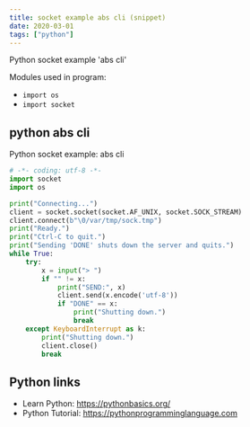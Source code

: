 ```yaml
---
title: socket example abs cli (snippet)
date: 2020-03-01
tags: ["python"]
---
```

Python socket example 'abs cli'


Modules used in program: 
* `import os`
* `import socket`

## python abs cli

Python socket example: abs cli

```python
# -*- coding: utf-8 -*-
import socket
import os

print("Connecting...")
client = socket.socket(socket.AF_UNIX, socket.SOCK_STREAM)
client.connect(b"\0/var/tmp/sock.tmp")
print("Ready.")
print("Ctrl-C to quit.")
print("Sending 'DONE' shuts down the server and quits.")
while True:
    try:
        x = input("> ")
        if "" != x:
            print("SEND:", x)
            client.send(x.encode('utf-8'))
            if "DONE" == x:
                print("Shutting down.")
                break
    except KeyboardInterrupt as k:
        print("Shutting down.")
        client.close()
        break


```

## Python links

- Learn Python: https://pythonbasics.org/
- Python Tutorial: https://pythonprogramminglanguage.com
